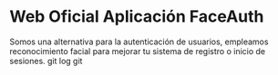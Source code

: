 # Web Oficial Aplicación FaceAuth
Somos una alternativa para la autenticación de usuarios, empleamos reconocimiento facial para mejorar tu sistema de registro o inicio de sesiones. git log git 